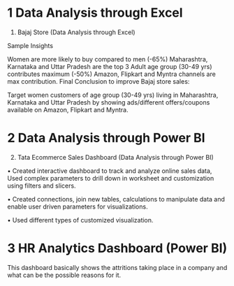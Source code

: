 # 1 Data Analysis through Excel

1. Bajaj Store (Data Analysis through Excel)

Sample Insights

Women are more likely to buy compared to men (-65%)
Maharashtra, Karnataka and Uttar Pradesh are the top 3 Adult age group (30-49 yrs) contributes maximum (-50%) Amazon, Flipkart and Myntra channels are max contribution.
Final Conclusion to improve Bajaj store sales:

Target women customers of age group (30-49 yrs) living in Maharashtra, Karnataka and Uttar Pradesh by showing 
ads/different offers/coupons available on Amazon, Flipkart and Myntra.

# 2 Data Analysis through Power BI

2. Tata Ecommerce Sales Dashboard  (Data Analysis through Power BI)

• Created interactive dashboard to track and analyze online sales data, Used complex parameters to drill down in worksheet and customization using filters and slicers.

• Created connections, join new tables, calculations to manipulate data and enable user driven parameters for visualizations.

• Used different types of customized visualization.

# 3 HR Analytics Dashboard (Power BI)

This dashboard basically shows the attritions taking place in a company and what can be the possible reasons for it.
